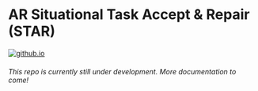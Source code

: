 # AR Situational Task Accept & Repair (STAR)

[![github.io](https://img.shields.io/badge/github.io-MainPage-black.svg)](https://utnuclearroboticspublic.github.io/ar-star/)

###### This repo is currently still under development. More documentation to come!
